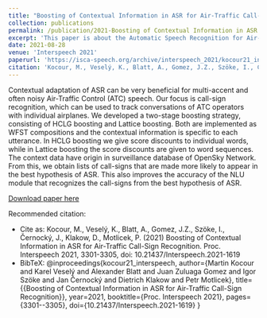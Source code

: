 ```yaml
---
title: "Boosting of Contextual Information in ASR for Air-Traffic Call-Sign Recognition"
collection: publications
permalink: /publication/2021-Boosting of Contextual Information in ASR for Air-Traffic Call-Sign Recognition
excerpt: 'This paper is about the Automatic Speech Recognition for Air-traffic Control Communications'
date: 2021-08-28
venue: 'Interspeech 2021'
paperurl: 'https://isca-speech.org/archive/interspeech_2021/kocour21_interspeech.html'
citation: 'Kocour, M., Veselý, K., Blatt, A., Gomez, J.Z., Szöke, I., Černocký, J., Klakow, D., Motlicek, P. (2021) Boosting of Contextual Information in ASR for Air-Traffic Call-Sign Recognition. Proc. Interspeech 2021, 3301-3305, doi: 10.21437/Interspeech.2021-1619.'
---
```


Contextual adaptation of ASR can be very beneficial for multi-accent and often noisy Air-Traffic Control (ATC) speech. Our focus is call-sign recognition, which can be used to track conversations of ATC operators with individual airplanes. We developed a two-stage boosting strategy, consisting of HCLG boosting and Lattice boosting. Both are implemented as WFST compositions and the contextual information is specific to each utterance. In HCLG boosting we give score discounts to individual words, while in Lattice boosting the score discounts are given to word sequences. The context data have origin in surveillance database of OpenSky Network. From this, we obtain lists of call-signs that are made more likely to appear in the best hypothesis of ASR. This also improves the accuracy of the NLU module that recognizes the call-signs from the best hypothesis of ASR.


[Download paper here](https://github.com/JuanPZuluaga/JuanPZuluaga.github.io/blob/master/files/pdf/2021_Boosting%20of%20contextual%20information%20in%20ASR%20for_2021.pdf)

Recommended citation: 

- Cite as: Kocour, M., Veselý, K., Blatt, A., Gomez, J.Z., Szöke, I., Černocký, J., Klakow, D., Motlicek, P. (2021) Boosting of Contextual Information in ASR for Air-Traffic Call-Sign Recognition. Proc. Interspeech 2021, 3301-3305, doi: 10.21437/Interspeech.2021-1619
- BibTeX:
@inproceedings{kocour21_interspeech,
  author={Martin Kocour and Karel Veselý and Alexander Blatt and Juan Zuluaga Gomez and Igor Szöke and Jan Černocký and Dietrich Klakow and Petr Motlicek},
  title={{Boosting of Contextual Information in ASR for Air-Traffic Call-Sign Recognition}},
  year=2021,
  booktitle={Proc. Interspeech 2021},
  pages={3301--3305},
  doi={10.21437/Interspeech.2021-1619}
}

